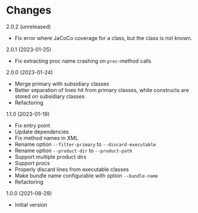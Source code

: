 Changes
=======

2.0.2 (unreleased)

- Fix error where JaCoCo coverage for a class, but the class is not known.


2.0.1 (2023-01-25)

- Fix extracting proc name crashing on `proc`-method calls


2.0.0 (2023-01-24)

- Merge primary with subsidiary classes
- Better separation of lines hit from primary classes, while constructs are stored on subsidiary classes
- Refactoring


1.1.0 (2023-01-19)

- Fix entry point
- Update dependencies
- Fix method names in XML
- Rename option `--filter-primary` to `--discard-executable`
- Rename option `--product-dir` to `--product-path`
- Support multiple product dirs
- Support procs
- Properly discard lines from executable classes
- Make bundle name configurable with option `--bundle-name`
- Refactoring


1.0.0 (2021-08-29)

- Initial version
